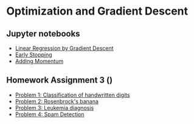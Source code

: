 # Optimization and Gradient Descent

## Jupyter notebooks

- [Linear Regression by Gradient Descent](https://nbviewer.jupyter.org/github/um-perez-alvaro/Data-Science-Theory/blob/master/Jupyter%20Notebooks/Optimization%20and%20Gradient%20Descent/notebooks/Linear%20Regression%20with%20Gradient%20Descent.ipynb)
- [Early Stopping](https://nbviewer.jupyter.org/github/um-perez-alvaro/Data-Science-Theory/blob/master/Jupyter%20Notebooks/Optimization%20and%20Gradient%20Descent/notebooks/Early%20Stopping.ipynb)
- [Adding Momentum](https://nbviewer.jupyter.org/github/um-perez-alvaro/Data-Science-Theory/blob/master/Jupyter%20Notebooks/Optimization%20and%20Gradient%20Descent/notebooks/Adding%20Momentum.ipynb)

## Homework Assignment 3 ()
- [Problem 1: Classification of handwritten digits]()
- [Problem 2: Rosenbrock's banana]()
- [Problem 3: Leukemia diagnosis]()
- [Problem 4: Spam Detection]()


